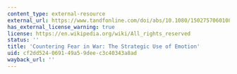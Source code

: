 ```yaml
---
content_type: external-resource
external_url: https://www.tandfonline.com/doi/abs/10.1080/15027570601086886
has_external_license_warning: true
license: https://en.wikipedia.org/wiki/All_rights_reserved
status: ''
title: 'Countering Fear in War: The Strategic Use of Emotion'
uid: cf2dd524-0691-49a5-9dee-c3c40343a8ad
wayback_url: ''
---
```

